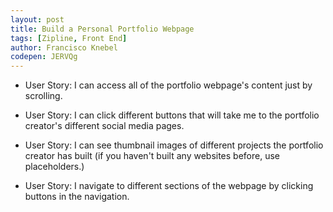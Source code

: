 ```yaml
---
layout: post
title: Build a Personal Portfolio Webpage
tags: [Zipline, Front End]
author: Francisco Knebel
codepen: JERVQg
---
```


- User Story: I can access all of the portfolio webpage's content just by scrolling.

- User Story: I can click different buttons that will take me to the portfolio creator's different social media pages.

- User Story: I can see thumbnail images of different projects the portfolio creator has built (if you haven't built any websites before, use placeholders.)

- User Story: I navigate to different sections of the webpage by clicking buttons in the navigation.
